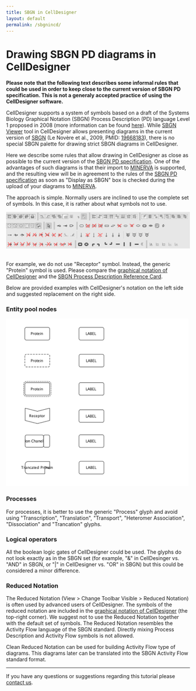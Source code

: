 ```yaml
---
title: SBGN in CellDesigner
layout: default
permalink: /sbgnincd/
---
```


# Drawing SBGN PD diagrams in CellDesigner

<p><strong>Please note that the following text describes some informal rules that could be used in order to keep close to the current version of SBGN PD specification. This is not a generaly accepted practice of using the CellDesigner software.</strong></p>

<p>CellDesigner supports a system of symbols based on a draft of the Systems Biology Graphical Notation (SBGN) Process Description (PD) language Level 1 proposed in 2008 (more information can be found <a href="http://www.celldesigner.org/features.html" target="_blank">here</a>). While <a href="http://www.celldesigner.org/help/CDH_View_08.html" target="_blank">SBGN Viewer</a> tool in CellDesigner allows presenting diagrams in the current version of <a href="http://sbgn.org/" target="_blank">SBGN</a> (Le Novère et al., 2009, PMID: <a href="https://www.ncbi.nlm.nih.gov/pubmed/?term=19668183" target="_blank">19668183</a>), there is no special SBGN palette for drawing strict SBGN diagrams in CellDesigner.</p>

<p>Here we describe some rules that allow drawing in CellDesigner as close as possible to the current version of the <a href="http://sbgn.github.io/sbgn/specifications" target="_blank">SBGN PD specification</a>. One of the advantages of such diagrams is that their import to <a href="http://r3lab.uni.lu/web/minerva-website/" target="_blank">MINERVA</a> is supported, and the resulting view will be in agreement to the rules of the <a href="http://sbgn.github.io/sbgn/specifications" target="_blank">SBGN PD specification</a> as soon as "Display as SBGN" box is checked during the upload of your diagrams to <a href="http://r3lab.uni.lu/web/minerva-website/">MINERVA</a>.</p>

<p>The approach is simple. Normally users are inclined to use the complete set of symbols. In this case, it is rather about what symbols not to use.</p>

<img src="/images/tools/palette.png" style="width:700px;"/>
<br />
<br />

<p>For example, we do not use "Receptor" symbol. Instead, the generic "Protein" symbol is used. Please compare the <a href="http://www.celldesigner.org/help/images/components42.png">graphical notation of CellDesigner</a> and the <a href="https://raw.githubusercontent.com/sbgn/process-descriptions/b2904462d11bd8d65e9c7a1318d95d468048cb50/templates/PD_L1V1.3.png">SBGN Process Description Reference Card</a>.</p>

<p>Below are provided examples with CellDesigner's notation on the left side and suggested replacement on the right side.</p>

### Entity pool nodes

<img src="/images/tools/fig1.png" style="width:500px;"/>
<br />

### Processes

<p>For processes, it is better to use the generic "Process" glyph and avoid using "Transcription", "Translation", "Transport", "Heteromer Association", "Dissociation" and "Trancation" glyphs.</p>

### Logical operators

<p>All the boolean logic gates of CellDesigner could be used. The glyphs do not look exactly as in the SBGN set (for example, "&" in CellDesinger vs. "AND" in SBGN, or "|" in CellDesigner vs. "OR" in SBGN) but this could be considered a minor difference.</p>

### Reduced Notation

<p>The Reduced Notation (View > Change Toolbar Visible > Reduced Notation) is often used by advanced users of CellDesigner. The symbols of the reduced notation are included in the <a href="http://www.celldesigner.org/help/images/components42.png">graphical notation of CellDesigner</a> (the top-right corner). We suggest not to use the Reduced Notation together with the default set of symbols. The Reduced Notation resembles the Activity Flow language of the SBGN standard. Directly mixing Process Description and Activity Flow symbols is not allowed.</p>

<p>Clean Reduced Notation can be used for building Activity Flow type of diagrams. This diagrams later can be translated into the SBGN Activity Flow standard format.</p>

-----
<p>If you have any questions or suggestions regarding this tutorial please <a href="/contact">contact us</a>.</p>
